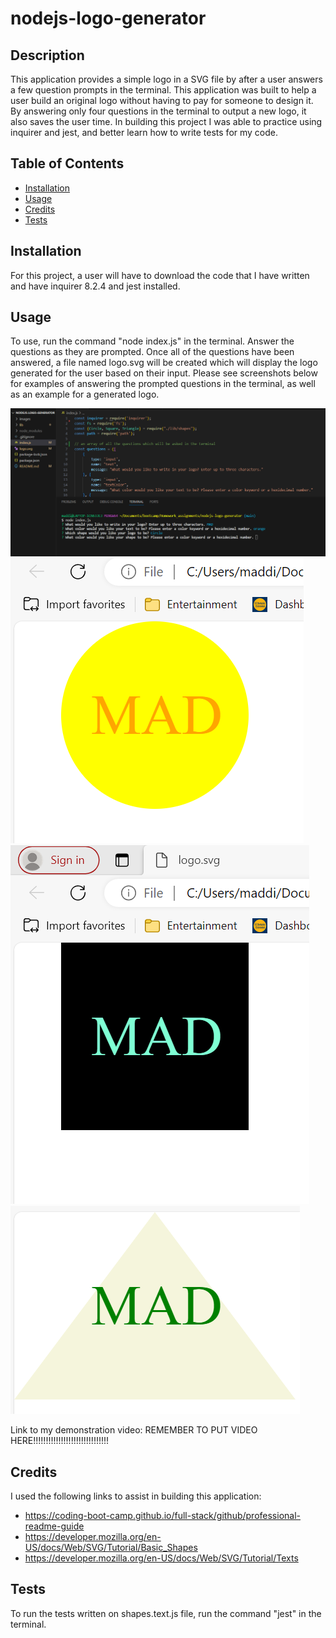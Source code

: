 # nodejs-logo-generator

## Description

This application provides a simple logo in a SVG file by after a user answers a few question prompts in the terminal. This application was built to help a user build an original logo without having to pay for someone to design it. By answering only four questions in the terminal to output a new logo, it also saves the user time. In building this project I was able to practice using inquirer and jest, and better learn how to write tests for my code.

## Table of Contents

- [Installation](#installation)
- [Usage](#usage)
- [Credits](#credits)
- [Tests](#tests)

## Installation

For this project, a user will have to download the code that I have written and have inquirer 8.2.4 and jest installed.

## Usage

To use, run the command "node index.js" in the terminal. Answer the questions as they are prompted. Once all of the questions have been answered, a file named logo.svg will be created which will display the logo generated for the user based on their input. Please see screenshots below for examples of answering the prompted questions in the terminal, as well as an example for a generated logo.

![terminal-questions](./images/terminal-questions.png)
![logo-circle](./images/logo-circle.png)
![logo-square](./images/logo-square.png)
![logo-triangle](./images/logo-triangle.png)

Link to my demonstration video: REMEMBER TO PUT VIDEO HERE!!!!!!!!!!!!!!!!!!!!!!!!!!!!!!


## Credits

I used the following links to assist in building this application:

- https://coding-boot-camp.github.io/full-stack/github/professional-readme-guide
- https://developer.mozilla.org/en-US/docs/Web/SVG/Tutorial/Basic_Shapes
- https://developer.mozilla.org/en-US/docs/Web/SVG/Tutorial/Texts 


## Tests

To run the tests written on shapes.text.js file, run the command "jest" in the terminal.